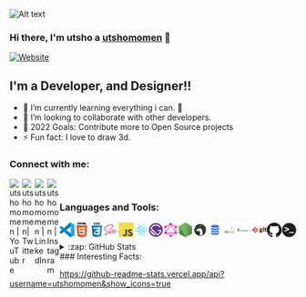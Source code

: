 ![Alt text](me.gif)

### Hi there, I'm utsho a [utshomomen][website] 👋 

[![Website](https://utshomomen.com)](https://utshomomen.com)


## I'm a Developer, and Designer!!

<!-- - 🔭 I just launched my first course: [Become A VS Code SuperHero!][course]! -->
- 🌱 I’m currently learning everything i can. 🤣
- 👯 I’m looking to collaborate with other developers.
- 🥅 2022 Goals: Contribute more to Open Source projects
- ⚡ Fun fact: I love to draw 3d.

### Connect with me:

<!-- [<img align="left" alt="utshomomen.com" width="22px" src="https://raw.githubusercontent.com/iconic/open-iconic/master/svg/globe.svg" />][website] -->
[<img align="left" alt="utshomomen | YouTube" width="22px" src="https://cdn.jsdelivr.net/npm/simple-icons@v3/icons/youtube.svg" />][youtube]
[<img align="left" alt="utshomomen| Twitter" width="22px" src="https://cdn.jsdelivr.net/npm/simple-icons@v3/icons/twitter.svg" />][twitter]
[<img align="left" alt="utshomomen | LinkedIn" width="22px" src="https://cdn.jsdelivr.net/npm/simple-icons@v3/icons/linkedin.svg" />][linkedin]
[<img align="left" alt="utshomomen | Instagram" width="22px" src="https://cdn.jsdelivr.net/npm/simple-icons@v3/icons/instagram.svg" />][instagram]

<br />

### Languages and Tools:

<img align="left" alt="Visual Studio Code" width="26px" src="https://raw.githubusercontent.com/github/explore/80688e429a7d4ef2fca1e82350fe8e3517d3494d/topics/visual-studio-code/visual-studio-code.png" />
<img align="left" alt="HTML5" width="26px" src="https://raw.githubusercontent.com/github/explore/80688e429a7d4ef2fca1e82350fe8e3517d3494d/topics/html/html.png" />
<img align="left" alt="CSS3" width="26px" src="https://raw.githubusercontent.com/github/explore/80688e429a7d4ef2fca1e82350fe8e3517d3494d/topics/css/css.png" />
<img align="left" alt="Sass" width="26px" src="https://raw.githubusercontent.com/github/explore/80688e429a7d4ef2fca1e82350fe8e3517d3494d/topics/sass/sass.png" />
<img align="left" alt="JavaScript" width="26px" src="https://raw.githubusercontent.com/github/explore/80688e429a7d4ef2fca1e82350fe8e3517d3494d/topics/javascript/javascript.png"/>
<img align="left" alt="React" width="26px" src="https://raw.githubusercontent.com/github/explore/80688e429a7d4ef2fca1e82350fe8e3517d3494d/topics/react/react.png" />
<img align="left" alt="Gatsby" width="26px" src="https://raw.githubusercontent.com/github/explore/e94815998e4e0713912fed477a1f346ec04c3da2/topics/gatsby/gatsby.png" />
<img align="left" alt="GraphQL" width="26px" src="https://raw.githubusercontent.com/github/explore/80688e429a7d4ef2fca1e82350fe8e3517d3494d/topics/graphql/graphql.png" />
<img align="left" alt="Node.js" width="26px" src="https://raw.githubusercontent.com/github/explore/80688e429a7d4ef2fca1e82350fe8e3517d3494d/topics/nodejs/nodejs.png" />
<img align="left" alt="Deno" width="26px" src="https://raw.githubusercontent.com/github/explore/361e2821e2dea67711cde99c9c40ed357061cf27/topics/deno/deno.png" />
<img align="left" alt="SQL" width="26px" src="https://raw.githubusercontent.com/github/explore/80688e429a7d4ef2fca1e82350fe8e3517d3494d/topics/sql/sql.png" />
<img align="left" alt="MySQL" width="26px" src="https://raw.githubusercontent.com/github/explore/80688e429a7d4ef2fca1e82350fe8e3517d3494d/topics/mysql/mysql.png" />
<img align="left" alt="MongoDB" width="26px" src="https://raw.githubusercontent.com/github/explore/80688e429a7d4ef2fca1e82350fe8e3517d3494d/topics/mongodb/mongodb.png" />
<img align="left" alt="Git" width="26px" src="https://raw.githubusercontent.com/github/explore/80688e429a7d4ef2fca1e82350fe8e3517d3494d/topics/git/git.png" />
<img align="left" alt="GitHub" width="26px" src="https://raw.githubusercontent.com/github/explore/78df643247d429f6cc873026c0622819ad797942/topics/github/github.png" />
<img align="left" alt="Terminal" width="26px" src="https://raw.githubusercontent.com/github/explore/80688e429a7d4ef2fca1e82350fe8e3517d3494d/topics/terminal/terminal.png"/>
<br />

<br />

<details>
  
<summary>:zap: GitHub Stats</summary>
<p align="center"> <img src="https://github-readme-stats.vercel.app/api?username=utshomomen&show_icons=true&theme=gotham" alt="utshomomen" /> 



### Contacts:

[website]: https://utshomomen.com
[twitter]: https://twitter.com/utshomomen
[youtube]: https://youtube.com/utshomomen
[instagram]: https://instagram.com/utshomomen
[linkedin]: https://linkedin.com/in/utshomomen
  
</details>
### Interesting Facts:

https://github-readme-stats.vercel.app/api?username=utshomomen&show_icons=true
